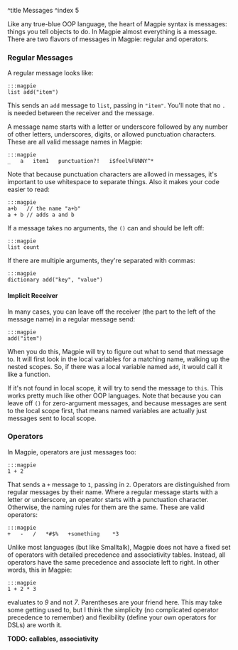 ^title Messages
^index 5

Like any true-blue OOP language, the heart of Magpie syntax is messages: things you tell objects to do. In Magpie almost everything is a message. There are two flavors of messages in Magpie: regular and operators.

### Regular Messages 

A regular message looks like:

    :::magpie
    list add("item")

This sends an `add` message to `list`, passing in `"item"`. You'll note that no `.` is needed between the receiver and the message.

A message name starts with a letter or underscore followed by any number of other letters, underscores, digits, or allowed punctuation characters. These are all valid message names in Magpie:

    :::magpie
    _   a   item1   punctuation?!   i$feel%FUNNY^*

Note that because punctuation characters are allowed in messages, it's important to use whitespace to separate things. Also it makes your code easier to read:

    :::magpie
    a+b   // the name "a+b"
    a + b // adds a and b

If a message takes no arguments, the `()` can and should be left off:

    :::magpie
    list count

If there are multiple arguments, they're separated with commas:

    :::magpie
    dictionary add("key", "value")

#### Implicit Receiver

In many cases, you can leave off the receiver (the part to the left of the message name) in a regular message send:

    :::magpie
    add("item")

When you do this, Magpie will try to figure out what to send that message to. It
will first look in the local variables for a matching name, walking up the
nested scopes. So, if there was a local variable named `add`, it would call it
like a function.

If it's not found in local scope, it will try to send the message to `this`.
This works pretty much like other OOP languages. Note that because you can leave
off `()` for zero-argument messages, and because messages are sent to the local
scope first, that means named variables are actually just messages sent to local
scope.

### Operators

In Magpie, operators are just messages too:

    :::magpie
    1 + 2

That sends a `+` message to `1`, passing in `2`. Operators are distinguished from regular messages by their name. Where a regular message starts with a letter or underscore, an operator starts with a punctuation character. Otherwise, the naming rules for them are the same. These are valid operators:

    :::magpie
    +   -   /   *#$%   +something    *3

Unlike most languages (but like Smalltalk), Magpie does not have a fixed set of operators with detailed precedence and associativity tables. Instead, all operators have the same precedence and associate left to right. In other words, this in Magpie:

    :::magpie
    1 + 2 * 3

evaluates to *9* and not *7*. Parentheses are your friend here. This may take some getting used to, but I think the simplicity (no complicated operator precedence to remember) and flexibility (define your own operators for DSLs) are worth it.

**TODO: callables, associativity**
